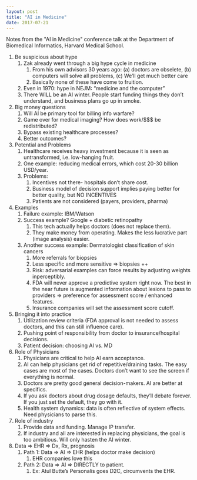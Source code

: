 ```yaml
---
layout: post
title: "AI in Medicine"
date: 2017-07-21
---
```


Notes from the "AI in Medicine" conference talk at the Department of Biomedical Informatics, Harvard Medical School. 

1. Be suspicious about hype
    1. Zak already went through a big hype cycle in medicine
        1. From his own advisors 30 years ago: (a) doctors are obselete, (b) computers will solve all problems, (c) We’ll get much better care
        2. Basically none of these have come to fruition.
    2. Even in 1970: hype in NEJM: “medicine and the computer”
    3. There WILL be an AI winter. People start funding things they don’t understand, and business plans go up in smoke. 
2. Big money questions
    1. Will AI be primary tool for billing info warfare?
    2. Game over for medical imaging? How does work/$$$ be redistributed? 
    3. Bypass existing healthcare processes? 
    4. Better outcomes?
3. Potential and Problems
    1. Healthcare receives heavy investment because it is seen as untransformed, i.e. low-hanging fruit. 
    2. One example: reducing medical errors, which cost 20-30 billion USD/year. 
    3. Problems: 
        1. Incentives not there- hospitals don’t share cost.
        2. Business model of decision support implies paying better for better quality, but NO INCENTIVES
        3. Patients are not considered (payers, providers, pharma)
4. Examples
    1. Failure example: IBM/Watson
    2. Success example? Google + diabetic retinopathy
        1. This tech actually helps doctors (does not replace them). 
        2. They make money from operating. Makes the less lucrative part (image analysis) easier.
    3. Another success example: Dermatologist classification of skin cancers
        1. More referrals for biopsies
        2. Less specific and more sensitive => biopsies ++
        3. Risk: adversarial examples can force results by adjusting weights inperceptibly.
        4. FDA will never approve a predictive system right now. The best in the near future is augmented information about lesions to pass to providers => preference for assessment score / enhanced features.
        5. Insurance companies will set the assessment score cutoff.
5. Bringing it into practice
    1. Utilization review criteria (FDA approval is not needed to assess doctors, and this can still influence care). 
    2. Pushing point of responsibility from doctor to insurance/hospital decisions. 
    3. Patient decision: choosing AI vs. MD
6. Role of Physicians
    1. Physicians are critical to help AI earn acceptance. 
    2. AI can help physicians get rid of repetitive/draining tasks. The easy cases are most of the cases. Doctors don’t want to see the screen if everything is normal. 
    3. Doctors are pretty good general decision-makers. AI are better at specifics.
    4. If you ask doctors about drug dosage defaults, they’ll debate forever. If you just set the default, they go with it. 
    5. Health system dynamics: data is often reflective of system effects. Need physicians to parse this. 
7. Role of industry
    1. Provide data and funding. Manage IP transfer. 
    2. If industry and all are interested in replacing physicians, the goal is too ambitious. Will only hasten the AI winter. 
8. Data => EHR => Dx, Rx, prognosis
    1. Path 1: Data => AI => EHR (helps doctor make decision)
        1. EHR companies love this
    2. Path 2: Data => AI => DIRECTLY to patient. 
        1. Ex: Atul Butte’s Personalis goes D2C, circumvents the EHR. 







